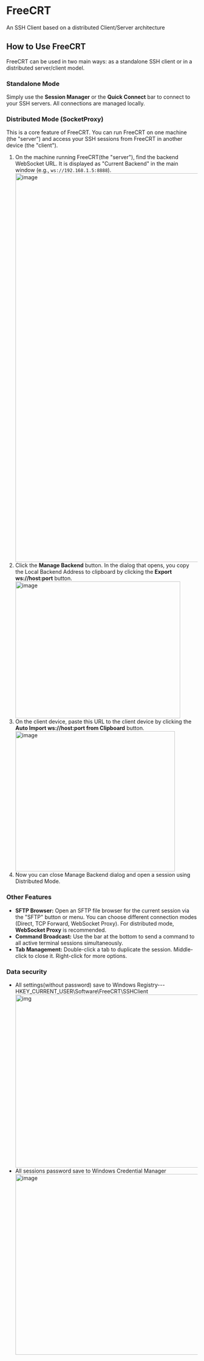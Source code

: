 # FreeCRT
An SSH Client based on a distributed Client/Server architecture

<h2>How to Use FreeCRT</h2>
<p>FreeCRT can be used in two main ways: as a standalone SSH client or in a distributed server/client model.</p>

<h3>Standalone Mode</h3>
<p>Simply use the <b>Session Manager</b> or the <b>Quick Connect</b> bar to connect to your SSH servers. All connections are managed locally.</p>

<h3>Distributed Mode (SocketProxy)</h3>
<p>This is a core feature of FreeCRT. You can run FreeCRT on one machine (the "server") and access your SSH sessions from FreeCRT in another device (the "client").</p>
<ol>
    <li>On the machine running FreeCRT(the "server"), find the backend WebSocket URL. It is displayed as "Current Backend" in the main window (e.g., <code>ws://192.168.1.5:8888</code>).</li>
    <img width="2265" height="1020" alt="image" src="https://github.com/user-attachments/assets/4d299e65-a2de-4060-ae92-f23316b39062" />
    <li>Click the <b>Manage Backend</b> button. In the dialog that opens, you copy the Local Backend Address to clipboard by clicking the <b>Export ws://host:port</b> button.</li>
    <img width="434" height="359" alt="image" src="https://github.com/user-attachments/assets/e66424ed-5d3b-453d-8956-d33a99131ab2" />
    <li>On the client device, paste this URL to the client device by clicking the <b>Auto Import ws://host:port from Clipboard</b> button.</li>
    <img width="420" height="368" alt="image" src="https://github.com/user-attachments/assets/1eb48fd2-b259-4d42-9061-ab8f0a99d6ab" />
    <li>Now you can close Manage Backend dialog and open a session using Distributed Mode.</li>
</ol>

<h3>Other Features</h3>
<ul>
    <li><b>SFTP Browser:</b> Open an SFTP file browser for the current session via the "SFTP" button or menu. You can choose different connection modes (Direct, TCP Forward, WebSocket Proxy). For distributed mode, <b>WebSocket Proxy</b> is recommended.</li>
    <li><b>Command Broadcast:</b> Use the bar at the bottom to send a command to all active terminal sessions simultaneously.</li>
    <li><b>Tab Management:</b> Double-click a tab to duplicate the session. Middle-click to close it. Right-click for more options.</li>
</ul>

<h3>Data security</h3>
<ul>
    <li>All settings(without password) save to Windows Registry---HKEY_CURRENT_USER\Software\FreeCRT\SSHClient</li>
<img width="2765" height="454" alt="img" src="https://github.com/user-attachments/assets/3188b93b-2178-421f-bded-7136994c9b12" />
    <li>All sessions password save to Windows Credential Manager</li>
<img width="2246" height="474" alt="image" src="https://github.com/user-attachments/assets/4560e97d-fb20-4177-ba98-c2a442703f01" />

</ul>
